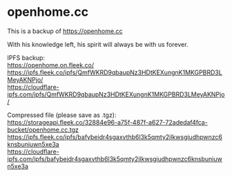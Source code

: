 # openhome.cc

This is a backup of https://openhome.cc

With his knowledge left, his spirit will always be with us forever.

IPFS backup:  
https://openhome.on.fleek.co/  
https://ipfs.fleek.co/ipfs/QmfWKRD9qbaupNz3HDtKEXungnK1MKGPBRD3LMeyAKNPjo/  
https://cloudflare-ipfs.com/ipfs/QmfWKRD9qbaupNz3HDtKEXungnK1MKGPBRD3LMeyAKNPjo/

Compressed file (please save as .tgz):  
https://storageapi.fleek.co/32884e96-a75f-487f-a627-72adedaf4fca-bucket/openhome.cc.tgz  
https://ipfs.fleek.co/ipfs/bafybeidr4sgaxvthb6l3k5qmty2jlkwsgiudhpwnzc6knsbuniuwn5xe3a  
https://cloudflare-ipfs.com/ipfs/bafybeidr4sgaxvthb6l3k5qmty2jlkwsgiudhpwnzc6knsbuniuwn5xe3a
